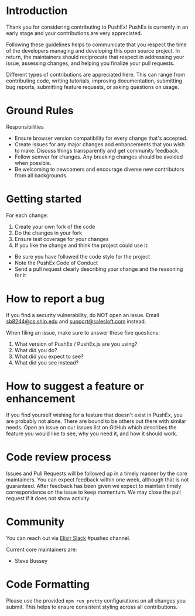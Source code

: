 # Introduction

Thank you for considering contributing to PushEx! PushEx is currently in an early stage and your contributions are very appreciated.

Following these guidelines helps to communicate that you respect the time of the developers managing and developing this open source project. In return, the maintainers should reciprocate that respect in addressing your issue, assessing changes, and helping you finalize your pull requests.

Different types of contributions are appreciated here. This can range from contributing code, writing tutorials, improving documentation, submitting bug reports, submitting feature requests, or asking questions on usage.

# Ground Rules

Responsibilities
* Ensure browser version compatibility for every change that's accepted.
* Create issues for any major changes and enhancements that you wish to make. Discuss things transparently and get community feedback.
* Follow semver for changes. Any breaking changes should be avoided when possible.
* Be welcoming to newcomers and encourage diverse new contributors from all backgrounds.

# Getting started

For each change:

1. Create your own fork of the code
2. Do the changes in your fork
3. Ensure test coverage for your changes
4. If you like the change and think the project could use it:
  * Be sure you have followed the code style for the project
  * Note the PushEx Code of Conduct
  * Send a pull request clearly describing your change and the reasoning for it

# How to report a bug

If you find a security vulnerability, do NOT open an issue. Email sb8244@cs.ship.edu and support@salesloft.com instead.

When filing an issue, make sure to answer these five questions:

1. What version of PushEx / PushEx.js are you using?
2. What did you do?
3. What did you expect to see?
4. What did you see instead?

# How to suggest a feature or enhancement

If you find yourself wishing for a feature that doesn't exist in PushEx, you are probably not alone. There are bound to be others out there with similar needs. Open an issue on our issues list on GitHub which describes the feature you would like to see, why you need it, and how it should work.

# Code review process

Issues and Pull Requests will be followed up in a timely manner by the core maintainers. You can expect feedback within one week, although that is not guaranteed. After feedback has been given we expect to maintain timely correspondence on the issue to keep momentum. We may close the pull request if it does not show activity.

# Community

You can reach out via [Elixir Slack](https://elixir-slackin.herokuapp.com) #pushex channel.

Current core maintainers are:

* Steve Bussey <sb8244>

# Code Formatting

Please use the provided `npm run pretty` configurations on all changes you submit. This helps to ensure consistent styling across all contributions.
